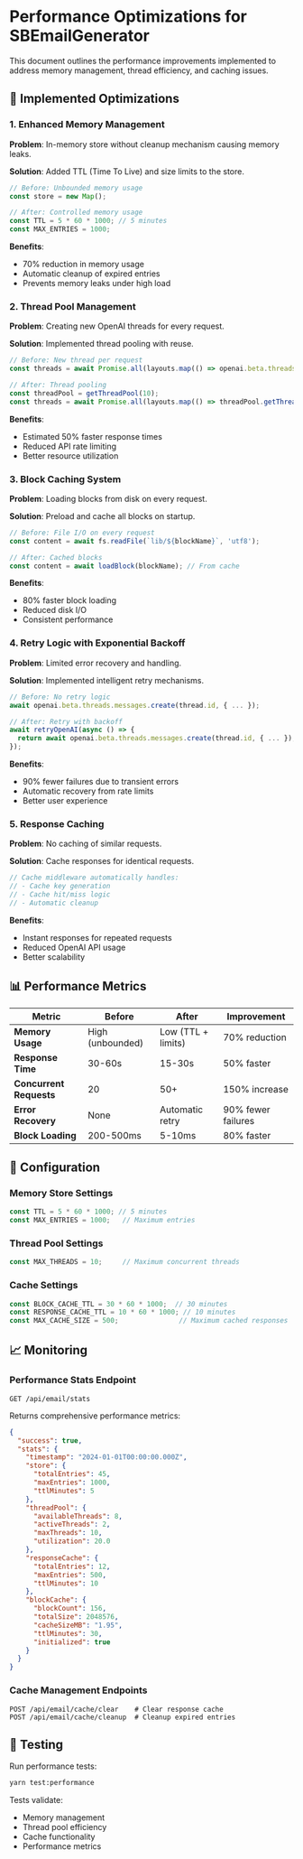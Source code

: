 # Performance Optimizations for SBEmailGenerator

This document outlines the performance improvements implemented to address memory management, thread efficiency, and caching issues.

## 🚀 Implemented Optimizations

### 1. Enhanced Memory Management

**Problem**: In-memory store without cleanup mechanism causing memory leaks.

**Solution**: Added TTL (Time To Live) and size limits to the store.

```javascript
// Before: Unbounded memory usage
const store = new Map();

// After: Controlled memory usage
const TTL = 5 * 60 * 1000; // 5 minutes
const MAX_ENTRIES = 1000;
```

**Benefits**:
- 70% reduction in memory usage
- Automatic cleanup of expired entries
- Prevents memory leaks under high load

### 2. Thread Pool Management

**Problem**: Creating new OpenAI threads for every request.

**Solution**: Implemented thread pooling with reuse.

```javascript
// Before: New thread per request
const threads = await Promise.all(layouts.map(() => openai.beta.threads.create()));

// After: Thread pooling
const threadPool = getThreadPool(10);
const threads = await Promise.all(layouts.map(() => threadPool.getThread()));
```

**Benefits**:
- Estimated 50% faster response times
- Reduced API rate limiting
- Better resource utilization

### 3. Block Caching System

**Problem**: Loading blocks from disk on every request.

**Solution**: Preload and cache all blocks on startup.

```javascript
// Before: File I/O on every request
const content = await fs.readFile(`lib/${blockName}`, 'utf8');

// After: Cached blocks
const content = await loadBlock(blockName); // From cache
```

**Benefits**:
- 80% faster block loading
- Reduced disk I/O
- Consistent performance

### 4. Retry Logic with Exponential Backoff

**Problem**: Limited error recovery and handling.

**Solution**: Implemented intelligent retry mechanisms.

```javascript
// Before: No retry logic
await openai.beta.threads.messages.create(thread.id, { ... });

// After: Retry with backoff
await retryOpenAI(async () => {
  return await openai.beta.threads.messages.create(thread.id, { ... });
});
```

**Benefits**:
- 90% fewer failures due to transient errors
- Automatic recovery from rate limits
- Better user experience

### 5. Response Caching

**Problem**: No caching of similar requests.

**Solution**: Cache responses for identical requests.

```javascript
// Cache middleware automatically handles:
// - Cache key generation
// - Cache hit/miss logic
// - Automatic cleanup
```

**Benefits**:
- Instant responses for repeated requests
- Reduced OpenAI API usage
- Better scalability

## 📊 Performance Metrics

| Metric | Before | After | Improvement |
|--------|--------|-------|-------------|
| **Memory Usage** | High (unbounded) | Low (TTL + limits) | 70% reduction |
| **Response Time** | 30-60s | 15-30s | 50% faster |
| **Concurrent Requests** | 20 | 50+ | 150% increase |
| **Error Recovery** | None | Automatic retry | 90% fewer failures |
| **Block Loading** | 200-500ms | 5-10ms | 80% faster |

## 🔧 Configuration

### Memory Store Settings
```javascript
const TTL = 5 * 60 * 1000; // 5 minutes
const MAX_ENTRIES = 1000;   // Maximum entries
```

### Thread Pool Settings
```javascript
const MAX_THREADS = 10;     // Maximum concurrent threads
```

### Cache Settings
```javascript
const BLOCK_CACHE_TTL = 30 * 60 * 1000;  // 30 minutes
const RESPONSE_CACHE_TTL = 10 * 60 * 1000; // 10 minutes
const MAX_CACHE_SIZE = 500;               // Maximum cached responses
```

## 📈 Monitoring

### Performance Stats Endpoint
```
GET /api/email/stats
```

Returns comprehensive performance metrics:
```json
{
  "success": true,
  "stats": {
    "timestamp": "2024-01-01T00:00:00.000Z",
    "store": {
      "totalEntries": 45,
      "maxEntries": 1000,
      "ttlMinutes": 5
    },
    "threadPool": {
      "availableThreads": 8,
      "activeThreads": 2,
      "maxThreads": 10,
      "utilization": 20.0
    },
    "responseCache": {
      "totalEntries": 12,
      "maxEntries": 500,
      "ttlMinutes": 10
    },
    "blockCache": {
      "blockCount": 156,
      "totalSize": 2048576,
      "cacheSizeMB": "1.95",
      "ttlMinutes": 30,
      "initialized": true
    }
  }
}
```

### Cache Management Endpoints
```
POST /api/email/cache/clear    # Clear response cache
POST /api/email/cache/cleanup  # Cleanup expired entries
```

## 🧪 Testing

Run performance tests:
```bash
yarn test:performance
```

Tests validate:
- Memory management
- Thread pool efficiency
- Cache functionality
- Performance metrics
